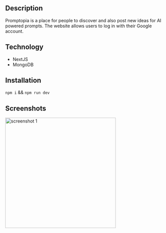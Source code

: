 <h2><strong>Description</strong></h2>
<p>Promptopia is a place for people to discover and also post new ideas for AI powered prompts. The website allows users to log in with their Google account.</p>
<h2><strong>Technology</strong></h2>
<ul>
  <li>NextJS</li>
  <li>MongoDB</li>
</ul>

<h2><strong>Installation</strong></h2>


  `npm i`  &amp;&amp;  `npm run dev`
  

<h2><strong>Screenshots</strong></h2>
<p>
  <img src="https://i.postimg.cc/PfCvx1YF/promptopia.png" width="350" title="screenshot 1" alt="screenshot 1">

</p>
